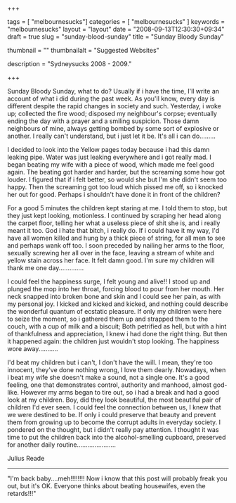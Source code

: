 
+++

tags = [ "melbournesucks"]
categories = [ "melbournesucks" ]
keywords = "melbournesucks"
layout = "layout"
date = "2008-09-13T12:30:30+09:34"
draft = true
slug = "sunday-blood-sunday"
title = "Sunday Bloody Sunday"

thumbnail = ""
thumbnailalt = "Suggested Websites"

description = "Sydneysucks 2008 - 2009."

+++

Sunday Bloody Sunday, what to do? Usually if i have the time, I'll write an account of what i did during the past week. As you'll know, every day is different despite the rapid changes in society and such. Yesterday, i woke up; collected the fire wood; disposed my neighbour's corpse; eventually ending the day with a prayer and a smiling suspicion. Those damn neighbours of mine, always getting bombed by some sort of explosive or another. I really can't understand, but i just let it be. It's all i can do.........

I decided to look into the Yellow pages today because i had this damn leaking pipe. Water was just leaking everywhere and i got really mad. I began beating my wife with a piece of wood, which made me feel good again. The beating got harder and harder, but the screaming some how got louder. I figured that if i felt better, so would she but I'm she didn't seem too happy. Then the screaming got too loud which pissed me off, so i knocked her out for good. Perhaps i shouldn't have done it in front of the children?

For a good 5 minutes the children kept staring at me. I told them to stop, but they just kept looking, motionless. I continued by scraping her head along the carpet floor, telling her what a useless piece of shit she is, and i really meant it too. God i hate that bitch, i really do. If i could have it my way, I'd have all women killed and hung by a thick piece of string, for all men to see and perhaps wank off too. I soon preceded by nailing her arms to the floor, sexually screwing her all over in the face, leaving a stream of white and yellow stain across her face. It felt damn good. I'm sure my children will thank me one day..............

I could feel the happiness surge, I felt young and alive!! I stood up and plunged the mop into her throat, forcing blood to pour from her mouth. Her neck snapped into broken bone and skin and I could see her pain, as with my personal joy. I kicked and kicked and kicked, and nothing could describe the wonderful quantum of ecstatic pleasure. If only my children were here to seize the moment, so i gathered them up and strapped them to the couch, with a cup of milk and a biscuit; Both petrified as hell, but with a hint of thankfulness and appreciation, I knew i had done the right thing. But then it happened again: the children just wouldn't stop looking. The happiness wore away...........

I'd beat my children but i can't, I don't have the will. I mean, they're too innocent, they've done nothing wrong, I love them dearly. Nowadays, when i beat my wife she doesn't make a sound, not a single one. It's a good feeling, one that demonstrates control, authority and manhood, almost god-like. However my arms began to tire out, so i had a break and had a good look at my children. Boy, did they look beautiful, the most beautiful pair of children I'd ever seen. I could feel the connection between us, I knew that we were destined to be. If only i could preserve that beauty and prevent them from growing up to become the corrupt adults in everyday society. I pondered on the thought, but i didn't really pay attention. I thought it was time to put the children back into the alcohol-smelling cupboard, preserved for another daily routine......................

Julius Reade
_______________________________________________

"I'm back baby....meh!!!!!!!! Now i know that this post will probably freak you out, but it's OK. Everyone thinks about beating housewifes, even the retards!!!"